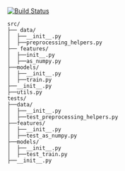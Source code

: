 [![Build Status](https://app.travis-ci.com/gokhankesler/python-ds-unit-testing.svg?branch=main)](https://app.travis-ci.com/gokhankesler/python-ds-unit-testing)

```
src/
├── data/
│  ├──__init__.py
│  ├──preprocessing_helpers.py
├── features/
│  ├──init__.py
│  ├──as_numpy.py
├──models/
│  ├──__init__.py
│  ├──train.py
├──__init__.py
├──utils.py
tests/
├──data/
│  ├──__init__.py
│  ├──test_preprocessing_helpers.py
├──features/
│  ├──__init__.py
│  ├──test_as_numpy.py
├──models/
│  ├──__init__.py
│  ├──test_train.py
├──__init__.py
```

